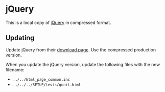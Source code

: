 # jQuery

This is a local copy of [jQuery](http://jquery.com/) in compressed format.

## Updating

Update jQuery from their [download page](https://jquery.com/download/). Use
the compressed production version.

When you update the jQuery version, update the following files with the
new filename:
* `../../html_page_common.inc`
* `../../../SETUP/tests/qunit.html`
